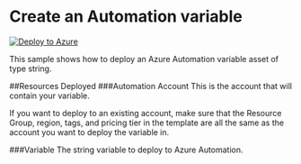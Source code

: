 # Create an Automation variable

[![Deploy to Azure](http://azuredeploy.net/deploybutton.png)](https://portal.azure.com/#create/Microsoft.Template/uri/https%3A%2F%2Fraw.githubusercontent.com%2Fazureautomation%2Fautomation-packs%2Fmaster%2F101-sample-automation-resource-templates%2Fsample-deploy-variable%2FdeployVariable.json)

This sample shows how to deploy an Azure Automation variable asset of type string.

##Resources Deployed
###Automation Account
This is the account that will contain your variable.

If you want to deploy to an existing account, make sure that the Resource Group, region, tags, and pricing tier in the template are all the same as the account you want to deploy the variable in.

###Variable
The string variable to deploy to Azure Automation.
